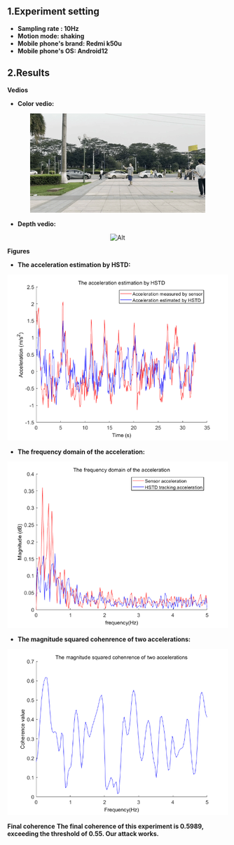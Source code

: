 ## 1.Experiment setting
* **Sampling rate : 10Hz** 
* **Motion mode: shaking**
* **Mobile phone's brand: Redmi k50u**
* **Mobile phone's OS: Android12**
## 2.Results

**Vedios**
* **Color vedio:**
<div align=center>

 ![Alt](./Outdoor_10Hz_Redmik50u_shaking.gif) 

</div>

* **Depth vedio:** 
<div align=center>

 ![Alt](./Outdoor_10Hz_Redmik50u_shaking_depth.gif) 

</div>

**Figures**
* **The acceleration estimation by HSTD:**
<div align=center>

 ![Alt](./The%20acceleration%20estimation%20by%20HSTD.png) 
</div>

* **The frequency domain of the acceleration:**
<div align=center>

 ![Alt](./The%20frequency%20domain%20of%20the%20acceleration.png) 
</div>

* **The magnitude squared cohenrence of two accelerations:**
<div align=center>

 ![Alt](./The%20magnitude%20squared%20cohenrence%20of%20two%20accelerations.png) 
</div>

**Final coherence**
**The final coherence of this experiment is 0.5989, exceeding the threshold of 0.55. Our attack works.**